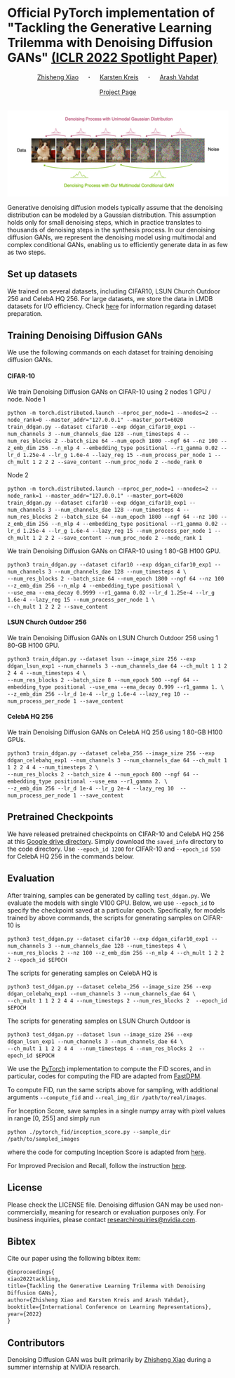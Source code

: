 # Official PyTorch implementation of "Tackling the Generative Learning Trilemma with Denoising Diffusion GANs" [(ICLR 2022 Spotlight Paper)](https://arxiv.org/abs/2112.07804) #

<div align="center">
  <a href="https://xavierxiao.github.io/" target="_blank">Zhisheng&nbsp;Xiao</a> &emsp; <b>&middot;</b> &emsp;
  <a href="https://karstenkreis.github.io/" target="_blank">Karsten&nbsp;Kreis</a> &emsp; <b>&middot;</b> &emsp;
  <a href="http://latentspace.cc/arash_vahdat/" target="_blank">Arash&nbsp;Vahdat</a>
  <br> <br>
  <a href="https://nvlabs.github.io/denoising-diffusion-gan/" target="_blank">Project&nbsp;Page</a>
</div>
<br>
<br>

<div align="center">
    <img width="800" alt="teaser" src="assets/teaser.png"/>
</div>

Generative denoising diffusion models typically assume that the denoising distribution can be modeled by a Gaussian distribution. This assumption holds only for small denoising steps, which in practice translates to thousands of denoising steps in the synthesis process. In our denoising diffusion GANs, we represent the denoising model using multimodal and complex conditional GANs, enabling us to efficiently generate data in as few as two steps.

## Set up datasets ##
We trained on several datasets, including CIFAR10, LSUN Church Outdoor 256 and CelebA HQ 256. 
For large datasets, we store the data in LMDB datasets for I/O efficiency. Check [here](https://github.com/NVlabs/NVAE#set-up-file-paths-and-data) for information regarding dataset preparation.


## Training Denoising Diffusion GANs ##
We use the following commands on each dataset for training denoising diffusion GANs.

#### CIFAR-10 ####
We train Denoising Diffusion GANs on CIFAR-10 using 2 nodes 1 GPU / node.
Node 1
```
python -m torch.distributed.launch --nproc_per_node=1 --nnodes=2 --node_rank=0 --master_addr="127.0.0.1" --master_port=6020  train_ddgan.py --dataset cifar10 --exp ddgan_cifar10_exp1 --num_channels 3 --num_channels_dae 128 --num_timesteps 4 --num_res_blocks 2 --batch_size 64 --num_epoch 1800 --ngf 64 --nz 100 --z_emb_dim 256 --n_mlp 4 --embedding_type positional --r1_gamma 0.02 --lr_d 1.25e-4 --lr_g 1.6e-4 --lazy_reg 15 --num_process_per_node 1 --ch_mult 1 2 2 2 --save_content --num_proc_node 2 --node_rank 0
```

Node 2
```
python -m torch.distributed.launch --nproc_per_node=1 --nnodes=2 --node_rank=1 --master_addr="127.0.0.1" --master_port=6020  train_ddgan.py --dataset cifar10 --exp ddgan_cifar10_exp1 --num_channels 3 --num_channels_dae 128 --num_timesteps 4 --num_res_blocks 2 --batch_size 64 --num_epoch 1800 --ngf 64 --nz 100 --z_emb_dim 256 --n_mlp 4 --embedding_type positional --r1_gamma 0.02 --lr_d 1.25e-4 --lr_g 1.6e-4 --lazy_reg 15 --num_process_per_node 1 --ch_mult 1 2 2 2 --save_content --num_proc_node 2 --node_rank 1
```

We train Denoising Diffusion GANs on CIFAR-10 using 1 80-GB H100 GPU. 
```
python3 train_ddgan.py --dataset cifar10 --exp ddgan_cifar10_exp1 --num_channels 3 --num_channels_dae 128 --num_timesteps 4 \
--num_res_blocks 2 --batch_size 64 --num_epoch 1800 --ngf 64 --nz 100 --z_emb_dim 256 --n_mlp 4 --embedding_type positional \
--use_ema --ema_decay 0.9999 --r1_gamma 0.02 --lr_d 1.25e-4 --lr_g 1.6e-4 --lazy_reg 15 --num_process_per_node 1 \
--ch_mult 1 2 2 2 --save_content
```

#### LSUN Church Outdoor 256 ####

We train Denoising Diffusion GANs on LSUN Church Outdoor 256 using 1 80-GB H100 GPU. 
```
python3 train_ddgan.py --dataset lsun --image_size 256 --exp ddgan_lsun_exp1 --num_channels 3 --num_channels_dae 64 --ch_mult 1 1 2 2 4 4 --num_timesteps 4 \
--num_res_blocks 2 --batch_size 8 --num_epoch 500 --ngf 64 --embedding_type positional --use_ema --ema_decay 0.999 --r1_gamma 1. \
--z_emb_dim 256 --lr_d 1e-4 --lr_g 1.6e-4 --lazy_reg 10 --num_process_per_node 1 --save_content
```

#### CelebA HQ 256 ####

We train Denoising Diffusion GANs on CelebA HQ 256 using 1 80-GB H100 GPUs. 
```
python3 train_ddgan.py --dataset celeba_256 --image_size 256 --exp ddgan_celebahq_exp1 --num_channels 3 --num_channels_dae 64 --ch_mult 1 1 2 2 4 4 --num_timesteps 2 \
--num_res_blocks 2 --batch_size 4 --num_epoch 800 --ngf 64 --embedding_type positional --use_ema --r1_gamma 2. \
--z_emb_dim 256 --lr_d 1e-4 --lr_g 2e-4 --lazy_reg 10  --num_process_per_node 1 --save_content
```

## Pretrained Checkpoints ##
We have released pretrained checkpoints on CIFAR-10 and CelebA HQ 256 at this 
[Google drive directory](https://drive.google.com/drive/folders/1UkzsI0SwBRstMYysRdR76C1XdSv5rQNz?usp=sharing).
Simply download the `saved_info` directory to the code directory. Use `--epoch_id 1200` for CIFAR-10 and `--epoch_id 550`
for CelebA HQ 256 in the commands below.

## Evaluation ##
After training, samples can be generated by calling ```test_ddgan.py```. We evaluate the models with single V100 GPU.
Below, we use `--epoch_id` to specify the checkpoint saved at a particular epoch.
Specifically, for models trained by above commands, the scripts for generating samples on CIFAR-10 is
```
python3 test_ddgan.py --dataset cifar10 --exp ddgan_cifar10_exp1 --num_channels 3 --num_channels_dae 128 --num_timesteps 4 \
--num_res_blocks 2 --nz 100 --z_emb_dim 256 --n_mlp 4 --ch_mult 1 2 2 2 --epoch_id $EPOCH
```
The scripts for generating samples on CelebA HQ is 
```
python3 test_ddgan.py --dataset celeba_256 --image_size 256 --exp ddgan_celebahq_exp1 --num_channels 3 --num_channels_dae 64 \
--ch_mult 1 1 2 2 4 4 --num_timesteps 2 --num_res_blocks 2  --epoch_id $EPOCH
```
The scripts for generating samples on LSUN Church Outdoor is 
```
python3 test_ddgan.py --dataset lsun --image_size 256 --exp ddgan_lsun_exp1 --num_channels 3 --num_channels_dae 64 \
--ch_mult 1 1 2 2 4 4  --num_timesteps 4 --num_res_blocks 2  --epoch_id $EPOCH
```

We use the [PyTorch](https://github.com/mseitzer/pytorch-fid) implementation to compute the FID scores, and in particular, codes for computing the FID are adapted from [FastDPM](https://github.com/FengNiMa/FastDPM_pytorch).

To compute FID, run the same scripts above for sampling, with additional arguments ```--compute_fid``` and ```--real_img_dir /path/to/real/images```.

For Inception Score, save samples in a single numpy array with pixel values in range [0, 255] and simply run 
```
python ./pytorch_fid/inception_score.py --sample_dir /path/to/sampled_images
```
where the code for computing Inception Score is adapted from [here](https://github.com/tsc2017/Inception-Score).

For Improved Precision and Recall, follow the instruction [here](https://github.com/kynkaat/improved-precision-and-recall-metric).


## License ##
Please check the LICENSE file. Denoising diffusion GAN may be used non-commercially, meaning for research or 
evaluation purposes only. For business inquiries, please contact 
[researchinquiries@nvidia.com](mailto:researchinquiries@nvidia.com).

## Bibtex ##
Cite our paper using the following bibtex item:

```
@inproceedings{
xiao2022tackling,
title={Tackling the Generative Learning Trilemma with Denoising Diffusion GANs},
author={Zhisheng Xiao and Karsten Kreis and Arash Vahdat},
booktitle={International Conference on Learning Representations},
year={2022}
}
```

## Contributors ##
Denoising Diffusion GAN was built primarily by [Zhisheng Xiao](https://xavierxiao.github.io/) during a summer 
internship at NVIDIA research.
